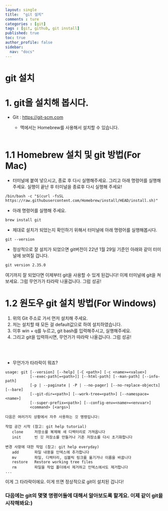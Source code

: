 ```yaml
---
layout: single
title:  "git 설치"
comments : ture
categories : [git]
tags : [git, github, git install]
published: true
toc: true
author_profile: false
sidebar: 
  nav: "docs"
---
```


# git 설치
# 1. git을 설치해 봅시다.
+ Git : <https://git-scm.com>
  + 맥에서는 Homebrew를 사용해서 설치할 수 있습니다.

  <br>

# 1.1 Homebrew 설치 및 git 방법(For Mac)


+ 터미널에 붙여 넣으시고, 종료 후 다시 실행해주세요. 그리고 아래 명령어를 실행해주세요. 실행이 끝난 후 터미널을 종료후 다시 실행해 주세요!

```
/bin/bash -c "$(curl -fsSL https://raw.githubusercontent.com/Homebrew/install/HEAD/install.sh)"
```

+ 아래 명령어를 실행해 주세요.

```
brew install git
```

+ 제대로 설치가 되었는지 확인하기 위해서 터미널에 아래 명령어를 실행해봅시다.

```
git --version
```

+ 정상적으로 잘 설치가 되었으면 git버전이 22년 1월 29일 기준인 아래와 같이 터미널에 보여질 겁니다.

```
git version 2.35.0
```

여기까지 잘 되었다면 이제부터 git을 사용할 수 있게 된겁니다! 이제 터미널에 git을 쳐보세요. 그럼 무언가가 타라락 나올겁니다. 그럼 성공!

# 1.2 원도우 git 설치 방법(For Windows)

1. 위의 Git 주소로 가서 먼저 설치해 주세요.
2. 저는 설치할 때 모든 걸 default값으로 하여 설치하였습니다. 
3. 이후 win + q를 누르고, git bash를 입력해주시고, 실행해주세요.
4. 그리고 git을 입력하시면, 무언가가 따라락 나올겁니다. 그럼 성공!

<br>
<br>

  + 무언가가 타라락이 뭐죠?

```
usage: git [--version] [--help] [-C <path>] [-c <name>=<value>]
           [--exec-path[=<path>]] [--html-path] [--man-path] [--info-path]
           [-p | --paginate | -P | --no-pager] [--no-replace-objects] [--bare]
           [--git-dir=<path>] [--work-tree=<path>] [--namespace=<name>]
           [--super-prefix=<path>] [--config-env=<name>=<envvar>]
           <command> [<args>]

다음은 여러가지 상황에서 자주 사용하는 깃 명령입니다:

작업 공간 시작 (참고: git help tutorial)
   clone     저장소를 복제해 새 디렉터리로 가져옵니다
   init      빈 깃 저장소를 만들거나 기존 저장소를 다시 초기화합니다

변경 사항에 대한 작업 (참고: git help everyday)
   add       파일 내용을 인덱스에 추가합니다
   mv        파일, 디렉터리, 심볼릭 링크를 옮기거나 이름을 바꿉니다
   restore   Restore working tree files
   rm        파일을 작업 폴더에서 제거하고 인덱스에서도 제거합니다
...
```

이게 그 타라락이에요. 이게 뜨면 정상적으로 git이 설치된 겁니다!

### 다음에는 git의 몇몇 명령어들에 대해서 알아보도록 할게요. 이제 같이 git을 시작해봐요:)